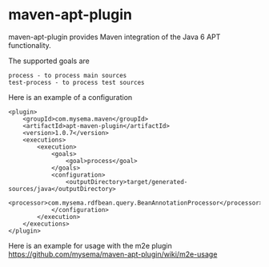 maven-apt-plugin
================

maven-apt-plugin provides Maven integration of the Java 6 APT functionality.

The supported goals are

    process - to process main sources
    test-process - to process test sources

Here is an example of a configuration

    <plugin>
        <groupId>com.mysema.maven</groupId>
        <artifactId>apt-maven-plugin</artifactId>
        <version>1.0.7</version>
        <executions>
            <execution>
                <goals>
                    <goal>process</goal>
                </goals>
                <configuration>
                    <outputDirectory>target/generated-sources/java</outputDirectory>
                    <processor>com.mysema.rdfbean.query.BeanAnnotationProcessor</processor>
                </configuration>
            </execution>
        </executions>
    </plugin>

Here is an example for usage with the m2e plugin https://github.com/mysema/maven-apt-plugin/wiki/m2e-usage



